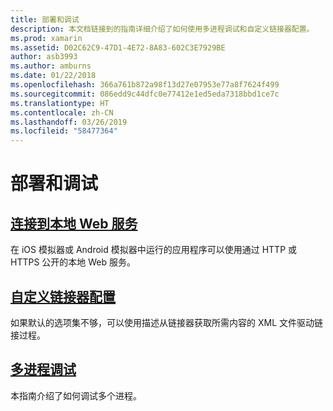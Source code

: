 ```yaml
---
title: 部署和调试
description: 本文档链接到的指南详细介绍了如何使用多进程调试和自定义链接器配置。
ms.prod: xamarin
ms.assetid: D02C62C9-47D1-4E72-8A83-602C3E7929BE
author: asb3993
ms.author: amburns
ms.date: 01/22/2018
ms.openlocfilehash: 366a761b872a98f13d27e07953e77a8f7624f499
ms.sourcegitcommit: 086edd9c44dfc0e77412e1ed5eda7318bbd1ce7c
ms.translationtype: HT
ms.contentlocale: zh-CN
ms.lasthandoff: 03/26/2019
ms.locfileid: "58477364"
---
```

# <a name="deployment--debugging"></a>部署和调试

## <a name="connect-to-local-web-servicesconnect-to-local-web-servicesmd"></a>[连接到本地 Web 服务](connect-to-local-web-services.md)

在 iOS 模拟器或 Android 模拟器中运行的应用程序可以使用通过 HTTP 或 HTTPS 公开的本地 Web 服务。

## <a name="custom-linker-configurationlinkermd"></a>[自定义链接器配置](linker.md)

如果默认的选项集不够，可以使用描述从链接器获取所需内容的 XML 文件驱动链接过程。

## <a name="multi-process-debuggingmulti-process-debuggingmd"></a>[多进程调试](multi-process-debugging.md)

本指南介绍了如何调试多个进程。
